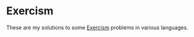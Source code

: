 # Exercism

These are my solutions to some [Exercism](http://exercism.io/) problems in various languages.